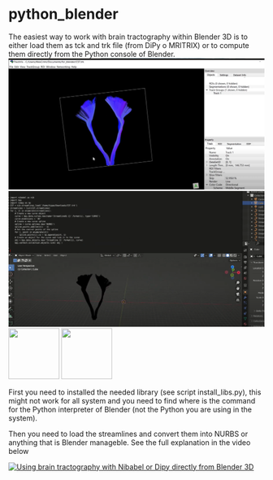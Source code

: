 # python_blender

The easiest way to work with brain tractography within Blender 3D is to either load them as tck and trk file (from DiPy o MRITRIX) or to compute them directly from the Python console of Blender.
![alt text](https://github.com/alecrimi/python_blender/blob/main/Capture_TRK.PNG  )
![alt text](https://github.com/alecrimi/python_blender/blob/main/Capture_Blender.PNG  )
<img src="[https://your-image-url.type](https://github.com/alecrimi/python_blender/blob/main/Capture_TRK.PNG)" width="100" height="100">
<img src="[https://your-image-url.type](https://github.com/alecrimi/python_blender/blob/main/Capture_Blender.PNG)" width="100" height="100">

First you need to installed the needed library (see script install_libs.py), this might not work for all system and you need to find where is the command for the Python interpreter of Blender (not the Python you are using in the system).

Then you need to load the streamlines and convert them into NURBS or anything that is Blender manageble.
See the full explanation in the video below

[![Using brain tractography with Nibabel or Dipy directly from Blender 3D](https://img.youtube.com/vi/ANkq9EAEEeI/0.jpg)](https://www.youtube.com/watch?v=ANkq9EAEEeI "Using brain tractography with Nibabel or Dipy directly from Blender 3D")
